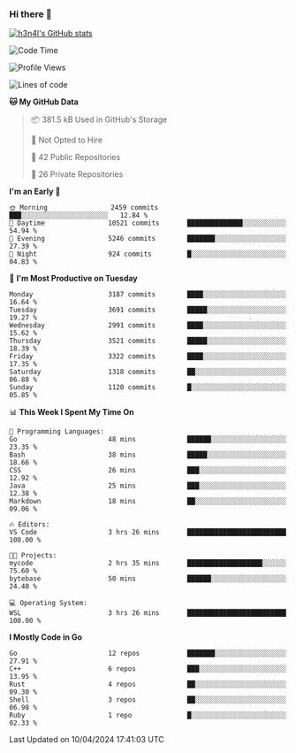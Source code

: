 ### Hi there 👋

[![h3n4l's GitHub stats](https://github-readme-stats.vercel.app/api?username=h3n4l&count_private=true&show_icons=true&theme=radical)](https://github.com/h3n4l/github-readme-stats)

<!--START_SECTION:waka-->
![Code Time](http://img.shields.io/badge/Code%20Time-1%2C858%20hrs%2012%20mins-blue)

![Profile Views](http://img.shields.io/badge/Profile%20Views-0-blue)

![Lines of code](https://img.shields.io/badge/From%20Hello%20World%20I%27ve%20Written-6.2%20million%20lines%20of%20code-blue)

**🐱 My GitHub Data** 

> 📦 381.5 kB Used in GitHub's Storage 
 > 
> 🚫 Not Opted to Hire
 > 
> 📜 42 Public Repositories 
 > 
> 🔑 26 Private Repositories 
 > 
**I'm an Early 🐤** 

```text
🌞 Morning                2459 commits        ███░░░░░░░░░░░░░░░░░░░░░░   12.84 % 
🌆 Daytime                10521 commits       ██████████████░░░░░░░░░░░   54.94 % 
🌃 Evening                5246 commits        ███████░░░░░░░░░░░░░░░░░░   27.39 % 
🌙 Night                  924 commits         █░░░░░░░░░░░░░░░░░░░░░░░░   04.83 % 
```
📅 **I'm Most Productive on Tuesday** 

```text
Monday                   3187 commits        ████░░░░░░░░░░░░░░░░░░░░░   16.64 % 
Tuesday                  3691 commits        █████░░░░░░░░░░░░░░░░░░░░   19.27 % 
Wednesday                2991 commits        ████░░░░░░░░░░░░░░░░░░░░░   15.62 % 
Thursday                 3521 commits        █████░░░░░░░░░░░░░░░░░░░░   18.39 % 
Friday                   3322 commits        ████░░░░░░░░░░░░░░░░░░░░░   17.35 % 
Saturday                 1318 commits        ██░░░░░░░░░░░░░░░░░░░░░░░   06.88 % 
Sunday                   1120 commits        █░░░░░░░░░░░░░░░░░░░░░░░░   05.85 % 
```


📊 **This Week I Spent My Time On** 

```text
💬 Programming Languages: 
Go                       48 mins             ██████░░░░░░░░░░░░░░░░░░░   23.35 % 
Bash                     38 mins             █████░░░░░░░░░░░░░░░░░░░░   18.66 % 
CSS                      26 mins             ███░░░░░░░░░░░░░░░░░░░░░░   12.92 % 
Java                     25 mins             ███░░░░░░░░░░░░░░░░░░░░░░   12.38 % 
Markdown                 18 mins             ██░░░░░░░░░░░░░░░░░░░░░░░   09.06 % 

🔥 Editors: 
VS Code                  3 hrs 26 mins       █████████████████████████   100.00 % 

🐱‍💻 Projects: 
mycode                   2 hrs 35 mins       ███████████████████░░░░░░   75.60 % 
bytebase                 50 mins             ██████░░░░░░░░░░░░░░░░░░░   24.40 % 

💻 Operating System: 
WSL                      3 hrs 26 mins       █████████████████████████   100.00 % 
```

**I Mostly Code in Go** 

```text
Go                       12 repos            ███████░░░░░░░░░░░░░░░░░░   27.91 % 
C++                      6 repos             ███░░░░░░░░░░░░░░░░░░░░░░   13.95 % 
Rust                     4 repos             ██░░░░░░░░░░░░░░░░░░░░░░░   09.30 % 
Shell                    3 repos             ██░░░░░░░░░░░░░░░░░░░░░░░   06.98 % 
Ruby                     1 repo              █░░░░░░░░░░░░░░░░░░░░░░░░   02.33 % 
```




 Last Updated on 10/04/2024 17:41:03 UTC
<!--END_SECTION:waka-->

